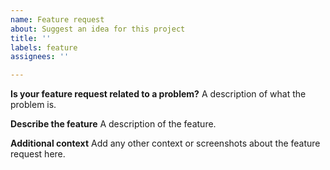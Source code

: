 ```yaml
---
name: Feature request
about: Suggest an idea for this project
title: ''
labels: feature
assignees: ''

---
```


**Is your feature request related to a problem?**
A description of what the problem is.

**Describe the feature**
A description of the feature.

**Additional context**
Add any other context or screenshots about the feature request here.
